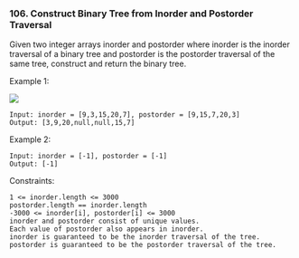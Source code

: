 ### 106. Construct Binary Tree from Inorder and Postorder Traversal

Given two integer arrays inorder and postorder where inorder is the inorder traversal of a binary tree and postorder is the postorder traversal of the same tree, construct and return the binary tree.

 

Example 1:

![](https://assets.leetcode.com/uploads/2021/02/19/tree.jpg)

    Input: inorder = [9,3,15,20,7], postorder = [9,15,7,20,3]
    Output: [3,9,20,null,null,15,7]

Example 2:

    Input: inorder = [-1], postorder = [-1]
    Output: [-1]

 

Constraints:

    1 <= inorder.length <= 3000
    postorder.length == inorder.length
    -3000 <= inorder[i], postorder[i] <= 3000
    inorder and postorder consist of unique values.
    Each value of postorder also appears in inorder.
    inorder is guaranteed to be the inorder traversal of the tree.
    postorder is guaranteed to be the postorder traversal of the tree.

